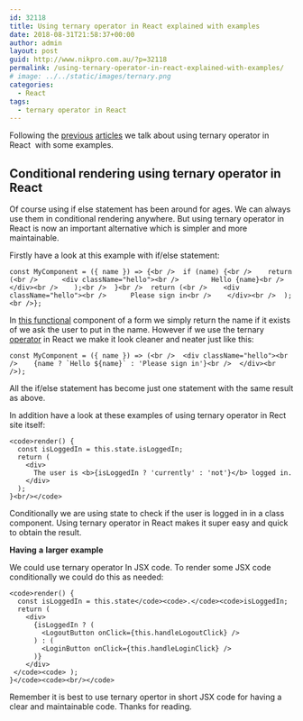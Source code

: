 ```yaml
---
id: 32118
title: Using ternary operator in React explained with examples
date: 2018-08-31T21:58:37+00:00
author: admin
layout: post
guid: http://www.nikpro.com.au/?p=32118
permalink: /using-ternary-operator-in-react-explained-with-examples/
# image: ../../static/images/ternary.png
categories:
  - React
tags:
  - ternary operator in React
---
```

Following the [previous](http://www.nikpro.com.au/using-es6-features-in-react-application-codes-spread-operator/) [articles](http://www.nikpro.com.au/using-es6-features-in-react-application-codes-spread-operator/) we talk about using ternary operator in React  with some examples.

## Conditional rendering using ternary operator in React 

Of course using if else statement has been around for ages. We can always use them in conditional rendering anywhere. But using ternary operator in React is now an important alternative which is simpler and more maintainable.

Firstly have a look at this example with if/else statement:


```
const MyComponent = ({ name }) => {<br />  if (name) {<br />    return (<br />      <div className="hello"><br />        Hello {name}<br />      </div><br />    );<br />  }<br />  return (<br />    <div className="hello"><br />      Please sign in<br />    </div><br />  );<br />};
```


In [this functional](http://www.nikpro.com.au/functional-component-in-react-explained-with-examples/) component of a form we simply return the name if it exists of we ask the user to put in the name. However if we use the ternary [operator](http://www.nikpro.com.au/the-ternary-operator-in-javascript-with-some-examples-explained/) in React we make it look cleaner and neater just like this:


```
const MyComponent = ({ name }) => (<br />  <div className="hello"><br />    {name ? `Hello ${name}` : 'Please sign in'}<br />  </div><br />);
```


All the if/else statement has become just one statement with the same result as above.  

In addition have a look at these examples of using ternary operator in Rect site itself:


```
<code>render() {
  const isLoggedIn = this.state.isLoggedIn;
  return (
    <div>
      The user is <b>{isLoggedIn ? 'currently' : 'not'}</b> logged in.
    </div>
  );
}<br/></code>
```


Conditionally we are using state to check if the user is logged in in a class component. Using ternary operator in React makes it super easy and quick to obtain the result. 

**Having** **a** **larger** **example**

We could use ternary operator In JSX code. To render some JSX code conditionally we could do this as needed:


```
<code>render() {
  const isLoggedIn = this.state</code><code>.</code><code>isLoggedIn;
  return (
    <div>
      {isLoggedIn ? (
        <LogoutButton onClick={this.handleLogoutClick} />
      ) : (
        <LoginButton onClick={this.handleLoginClick} />
      )}
    </div>
 </code><code> );
}</code><code><br/></code>
```


Remember it is best to use ternary opertor in short JSX code for having a clear and maintainable code. Thanks for reading. 